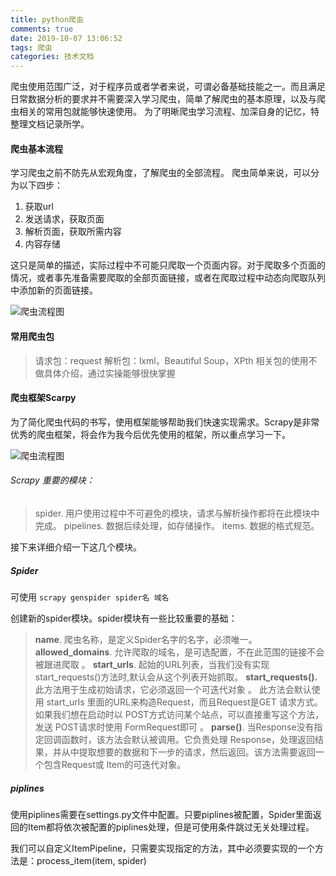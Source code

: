 ```yaml
---
title: python爬虫
comments: true
date: 2019-10-07 13:06:52
tags: 爬虫
categories: 技术文档
---
```


爬虫使用范围广泛，对于程序员或者学者来说，可谓必备基础技能之一。而且满足日常数据分析的要求并不需要深入学习爬虫，简单了解爬虫的基本原理，以及与爬虫相关的常用包就能够快速使用。
为了明晰爬虫学习流程、加深自身的记忆，特整理文档记录所学。

####  爬虫基本流程
学习爬虫之前不防先从宏观角度，了解爬虫的全部流程。
爬虫简单来说，可以分为以下四步：

1. 获取url
2. 发送请求，获取页面
3. 解析页面，获取所需内容
4. 内容存储

这只是简单的描述，实际过程中不可能只爬取一个页面内容。对于爬取多个页面的情况，或者事先准备需要爬取的全部页面链接，或者在爬取过程中动态向爬取队列中添加新的页面链接。

![爬虫流程图](./爬虫流程.png)

####  常用爬虫包
> 请求包：request
> 解析包：lxml，Beautiful Soup，XPth
> 相关包的使用不做具体介绍，通过实操能够很快掌握

#### 爬虫框架Scarpy
为了简化爬虫代码的书写，使用框架能够帮助我们快速实现需求。Scrapy是非常优秀的爬虫框架，将会作为我今后优先使用的框架，所以重点学习一下。

![爬虫流程图](./scrapy框架.png)

###### Scrapy 重要的模块：
> spider.  用户使用过程中不可避免的模块，请求与解析操作都将在此模块中完成。
> pipelines.  数据后续处理，如存储操作。
> items.  数据的格式规范。

接下来详细介绍一下这几个模块。

##### Spider

可使用 ```scrapy genspider spider名 域名```

创建新的spider模块。spider模块有一些比较重要的基础：

> **name**.  爬虫名称，是定义Spider名字的名字，必须唯一。
> **allowed_domains**.  允许爬取的域名，是可选配置，不在此范围的链接不会被跟进爬取 。
> **start_urls**.  起始的URL列表，当我们没有实现 start_requests()方法时,默认会从这个列表开始抓取。
**start_requests().**   此方法用于生成初始请求，它必须返回一个可迭代对象 。 此方法会默认使用 start_urls 里面的URL来构造Request，而且Request是GET 请求方式。如果我们想在启动时以 POST方式访问某个站点，可以直接重写这个方法，发送 POST请求时使用 FormRequest即可 。
> **parse()**.   当Response没有指定回调函数时，该方法会默认被调用。它负责处理 Response，处理返回结果，并从中提取想要的数据和下一步的请求，然后返回。该方法需要返回一个包含Request或 ltem的可迭代对象。

##### piplines

使用piplines需要在settings.py文件中配置。只要piplines被配置，Spider里面返回的Item都将依次被配置的piplines处理，但是可使用条件跳过无关处理过程。

我们可以自定义ItemPipeline，只需要实现指定的方法，其中必须要实现的一个方法是：process_item(item, spider)

